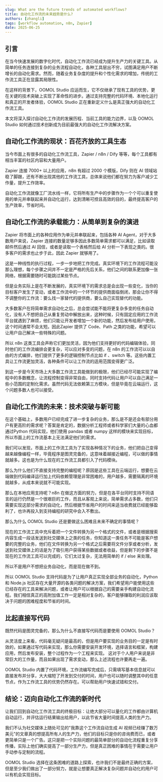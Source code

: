 ```yaml
---
slug: What are the future trends of automated workflows?
title: 自动化工作流的未来趋势是什么?
authors: [zhangli]
tags: [workflow automation, n8n, Zapier]
date: 2025-06-25
---
```


## 引言

在当今快速发展的数字化时代，自动化工作流已经成为提升生产力的关键工具。从简单的任务连接到复杂的业务流程自动化，各种工具层出不穷，试图满足用户不断增长的自动化需求。然而，随着业务复杂度的提升和个性化需求的增加，传统的工作流工具正在显露其局限性。

在这样的背景下，OOMOL Studio 应运而生，它不仅继承了现有工具的优势，更在关键的技术突破上实现了革命性的进步。通过支持完整的代码环境、本地化运行和真正的开发者体验，OOMOL Studio 正在重新定义什么是真正强大的自动化工作流工具。

本文将深入探讨自动化工作流的发展历程、当前工具的能力边界，以及 OOMOL Studio 如何通过技术创新成为目前最强大的自动化工作流解决方案。

## 自动化工作流的现状：百花齐放的工具生态

当今市面上有很多的自动化工作流工具，Zapier / n8n / Dify 等等，每个工具都有相当丰富的社区内容和大量用户。

Zapier 连接 7000+ 以上的应用，n8n 有超过 2000 个模版，Dify 则在 AI 领域站稳了脚跟，还有不断出现其他的工作流工具，总体来说他们都在努力为客户减少工作量，提升工作效率。

自动化工作流就像工厂流水线一样，它将所有生产中的步骤作为一个个可以重复使用的单元并串联起来并自动化运行，达到清晰可控且高效的目的，最终提高客户的生产效率，节省时间。

## 自动化工作流的承载能力：从简单到复杂的演进

Zapier 将市面上的各种应用作为单元并串联起来，包括各种 AI Agent，对于大多数用户来说，Zapier 连接的数量足够多因此多数简单需求都可以满足，比如读取邮件然后通过 AI 回信，或者是读取一个表格然后给 AI 分析一下表现之类的。很多客户的需求也止步于此，因此 Zapier 就够用了。

这是一种线性的执行过程，一步一步地把工作完成。真实环境下的工作流程可能没那么理想，每个步骤之间并不一定是严格的先后关系，他们之间的联系更加像一张网络，根据需要随时可能跳过某些节点。

但是业务实际上是在不断发展的，真实环境下的需求总是会出现一些变化，当你的目标客户发生了变动，或者工作流中的一个环节的提供商面临倒闭，那会让你不得不调整你的工作流：要么找一家替代的提供商，要么自己实现替代的功能。

大多数客户在将简单需求自动化之后，总会尝试能不能将更复杂多变的任务自动化，没有人不想把自己从重复劳动中解放出来，这种时候，只有固定应用的工作流平台就遇到了麻烦，他们只能让开发者增加一个新的功能，然后发布给用户使用，这个时间通常不会太短。因此Zapier 提供了 Code、Path 之类的功能，希望可以让用户自己解决一些特殊的问题。

所以 n8n 这类工具会声称它们更加灵活，因为他们支持更好的代码编辑体验，同时他们的工作流编排会更复杂，可以应对多变的问题，在 n8n 的工作流可以以自由的方式编排，他们提供了更多的逻辑控制节点比如 if 、switch 等。这些内置工具让工作流更加灵活，各种条件可以让工作流的适用范围变得更广泛。

到这一步是今天市场上大多数工作流工具能做到的极限，他们已经尽可能实现了编程中的多数概念，让流程控制变得非常自由，同时支持代码让用户可以自己满足一些小范围的定制化需求。虽然代码无法依赖第三方模块，但是毕竟在云端运行，这个问题多数人也可以接受。

## 自动化工作流的未来：技术突破与新可能

在这个基础上，多数用户已经完成了进一步复杂的业务，那么是不是还会有部分用户有更高阶的需求呢？答案是肯定的，数据分析工程师或者科学家们大量的心血都通过Python 代码实现，他们使用 pandas 或者 numpy 这样的模块来实现目标，所以市面上的工作流基本上无法满足他们的需求。

我们可以发现，市面上的工作流工具为了实现各种情况下的业务，他们把自己变得越来越像编程一样，毕竟程序是图灵完备的，这意味着越接近编程，可以做的事情就越多。这也是为什么现在的工作流工具都引入了代码模块。

那么为什么他们不直接支持完整的编程呢？原因是这些工具在云端运行，想要在云端做到代码编译运行加上代码依赖管理是非常困难的，用户越多，需要隔离的环境就越多，从成本来说就不可能实现。

那么在本地应用支持呢？n8n 在做这方面的努力，但是在各平台同时支持不同语言的运行仍然是一个很艰巨的工作，而且从客观上来说，简单需求占多数，他们只需要实现这部分需求的自动化，然后根据节省用户的时间来适当收费就已经能够盈利了，也许再投入到支持编程的研究中会入不敷出。

那么为什么 OOMOL Studio 还是要做这么困难且未来不确定的事情呢？

现在的工作流工具中充斥着把一个文件转换为另一个格式的文件，或者是根据搜索内容生成一段话发送到社交媒体上之类的任务，你知道这一类任务不可能是客户想要的完整的业务，他们在文件转换为另一个格式之后需要将文件分享或者分析，发送到社交媒体上的话是为了吸引用户获得某些数据或者收益，但是剩下的步骤不是现在的工作流工具可以完成的，它们太过复杂，无法用简单的 if / else 来处理。

所以不是用户不想把业务自动化，而是现在做不到。

所以 OOMOL Studio 支持代码是为了让用户真正实现全部业务的自动化，Python 和 Node.js 社区存在大量开源的各类问题的解决方案，我们希望用户能使用这些已经存在的工具来解决问题，或者让用户可以根据自己的需要亲手构建自动化流程。我们相信真正的高附加值工作一定是相对复杂的，客户能够赚取的利润应该取决于问题的困难程度和节省的时间。

## 比起直接写代码

既然代码是图灵完备的，那么为什么不直接写代码而是要使用 OOMOL Studio？

从灵活度上来看，代码毫无疑问是最高的，但是用户要实现的业务目的一定是有时效的，如果通过写代码来实现，那么你需要安装开发环境，选择语言和框架，构建应用，然后发布安装，整个过程作为一个工程来实现。
这对于个人用户来说是非常巨大的工作量，而且如果出现了需求变动，那么上述流程也许要再走一遍。

OOMOL Studio 内置了代码环境，工作流编写完成后，只需填写基本信息就可以直接发布并分享，大大缩短了开发到交付的时间，用户也可以随时调整其中的任意节点，作为工作流工具的优势仍然存在。可以帮助用户快速试错和交付。

## 结论：迈向自动化工作流的新时代

让我们回到自动化工作流工具的终极目标：让绝大部分可以量化的工作都由计算机自动运行，并评估运行结果输出给用户，以此节省大量时间提高人类的生产力。

我们不认为社交媒体上随处可见的"我靠这个工作流自动生成 AI 视频已经赚了数万美元"的文章真的想提高所有人的生产力，他们的目标只是你的咨询费而已，或者更简单只是一个广告。这只是把一个实际问题的最简单部分的自动化流程重复分享传播，实际上他们确实提高了一部分生产力，但是真正困难的事情在于需要让用户手动参与定制的流程。

OOMOL Studio 选择在这条困难的道路上探索，也许我们不是最终正确的方案，但是至少我们做出了一部分努力，就是让想要真正解决复杂问题并自动化的用户可以有机会实现目标。
